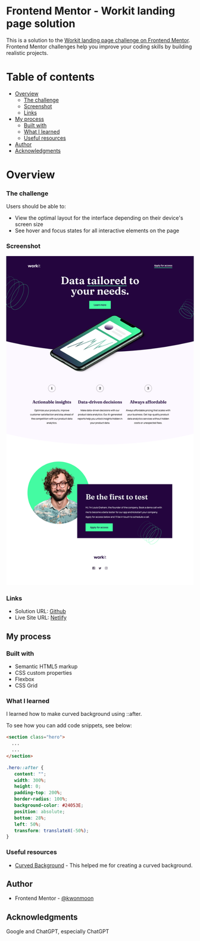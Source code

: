 # Frontend Mentor - Workit landing page solution

This is a solution to the [Workit landing page challenge on Frontend Mentor](https://www.frontendmentor.io/challenges/workit-landing-page-2fYnyle5lu). Frontend Mentor challenges help you improve your coding skills by building realistic projects. 

# Table of contents

- [Overview](#overview)
  - [The challenge](#the-challenge)
  - [Screenshot](#screenshot)
  - [Links](#links)
- [My process](#my-process)
  - [Built with](#built-with)
  - [What I learned](#what-i-learned)
  - [Useful resources](#useful-resources)
- [Author](#author)
- [Acknowledgments](#acknowledgments)

# Overview

### The challenge

Users should be able to:

- View the optimal layout for the interface depending on their device's screen size
- See hover and focus states for all interactive elements on the page

### Screenshot

![](./screenshot.png)

### Links

- Solution URL: [Github](https://github.com/kwonmoon/workit-landing-page)
- Live Site URL: [Netlify](https://melodic-daffodil-8c41f2.netlify.app/)

## My process

### Built with

- Semantic HTML5 markup
- CSS custom properties
- Flexbox
- CSS Grid

### What I learned

I learned how to make curved background using ::after.

To see how you can add code snippets, see below:

```html
<section class="hero">
  ...
  ...
</section>
```
```css
.hero::after {
   content: "";
   width: 300%;
   height: 0;
   padding-top: 200%;
   border-radius: 100%;
   background-color: #24053E;
   position: absolute;
   bottom: 28%;
   left: 50%;
   transform: translateX(-50%);
}
```

### Useful resources

- [Curved Background](https://codepen.io/cblanchard/pen/ooJLGO) - This helped me for creating a curved background.

## Author

- Frontend Mentor - [@kwonmoon](https://www.frontendmentor.io/profile/kwonmoon)

## Acknowledgments

Google and ChatGPT, especially ChatGPT